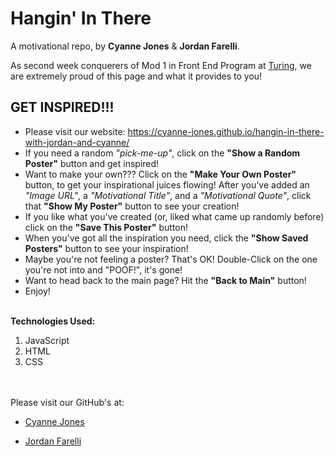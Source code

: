 # Hangin' In There

A motivational repo, by **Cyanne Jones** & **Jordan Farelli**.

As second week conquerers of Mod 1 in Front End Program at [Turing](https://turing.edu/), we are extremely proud of this page and what it provides to you!

## GET INSPIRED!!!

* Please visit our website: https://cyanne-jones.github.io/hangin-in-there-with-jordan-and-cyanne/
* If you need a random *"pick-me-up"*, click on the **"Show a Random Poster"** button and get inspired!
* Want to make your own??? Click on the **"Make Your Own Poster"** button, to get your inspirational juices flowing! After you've added an *"Image URL"*, a *"Motivational Title"*, and a *"Motivational Quote"*, click that **"Show My Poster"** button to see your creation!
* If you like what you've created (or, liked what came up randomly before) click on the **"Save This Poster"** button!
* When you've got all the inspiration you need, click the **"Show Saved Posters"** button to see your inspiration!
* Maybe you're not feeling a poster? That's OK! Double-Click on the one you're not into and "POOF!", it's gone!
* Want to head back to the main page? Hit the **"Back to Main"** button!
* Enjoy!
<br></br>

**Technologies Used:**

1. JavaScript
2. HTML
3. CSS  
<br></br>

Please visit our GitHub's at:

* [Cyanne Jones](https://github.com/Cyanne-Jones)

* [Jordan Farelli](https://github.com/jfarelli)
